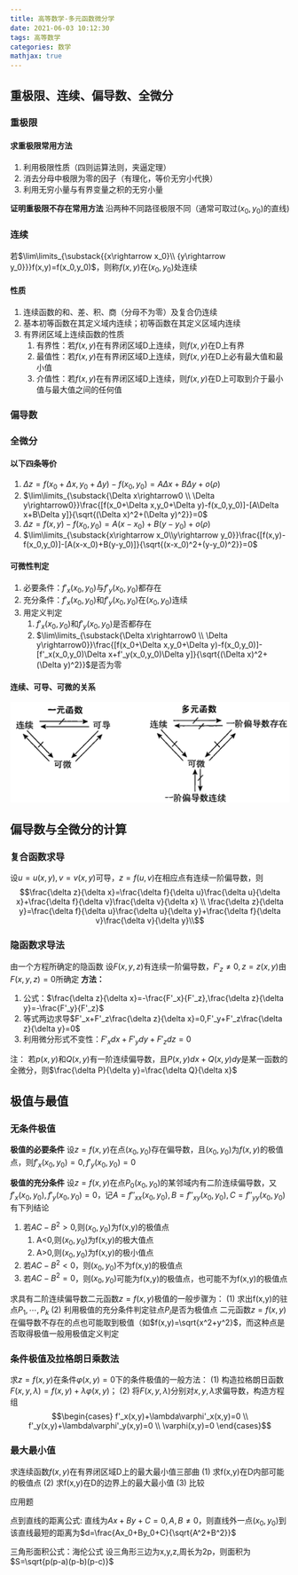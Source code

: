 ```yaml
---
title: 高等数学-多元函数微分学
date: 2021-06-03 10:12:30
tags: 高等数学
categories: 数学
mathjax: true
---
```


## 重极限、连续、偏导数、全微分

### 重极限

#### 求重极限常用方法

1. 利用极限性质（四则运算法则，夹逼定理）
2. 消去分母中极限为零的因子（有理化，等价无穷小代换）
3. 利用无穷小量与有界变量之积的无穷小量

**证明重极限不存在常用方法**
沿两种不同路径极限不同（通常可取过($x_0,y_0$)的直线)

### 连续

若$\lim\limits_{\substack{{x\rightarrow x_0}\\ {y\rightarrow y_0}}}f(x,y)=f(x_0,y_0)$，则称$f(x,y)$在$(x_0,y_0)$处连续

#### 性质

1. 连续函数的和、差、积、商（分母不为零）及复合仍连续
2. 基本初等函数在其定义域内连续；初等函数在其定义区域内连续
3. 有界闭区域上连续函数的性质
   1. 有界性：若$f(x,y)$在有界闭区域D上连续，则$f(x,y)$在D上有界
   2. 最值性：若$f(x,y)$在有界闭区域D上连续，则$f(x,y)$在D上必有最大值和最小值
   3. 介值性：若$f(x,y)$在有界闭区域D上连续，则$f(x,y)$在D上可取到介于最小值与最大值之间的任何值

### 偏导数

### 全微分

#### 以下四条等价

1. $\Delta z=f(x_0+\Delta x,y_0+\Delta y)-f(x_0,y_0)=A\Delta x+B\Delta y+o(\rho)$
2. $\lim\limits_{\substack{\Delta x\rightarrow0 \\ \Delta y\rightarrow0}}\frac{[f(x_0+\Delta x,y_0+\Delta y)-f(x_0,y_0)]-[A\Delta x+B\Delta y]}{\sqrt{(\Delta x)^2+(\Delta y)^2}}=0$
3. $\Delta z=f(x,y)-f(x_0,y_0)=A(x-x_0)+B(y-y_0)+o(\rho)$
4. $\lim\limits_{\substack{x\rightarrow x_0\\y\rightarrow y_0}}\frac{[f(x,y)-f(x_0,y_0)]-[A(x-x_0)+B(y-y_0)]}{\sqrt{(x-x_0)^2+(y-y_0)^2}}=0$

#### 可微性判定

1. 必要条件：$f'_x(x_0,y_0)$与$f'_y(x_0,y_0)$都存在
2. 充分条件：$f'_x(x_0,y_0)$和$f'_y(x_0,y_0)$在$(x_0,y_0)$连续
3. 用定义判定
   1. $f'_x(x_0,y_0)$和$f'_y(x_0,y_0)$是否都存在
   2. $\lim\limits_{\substack{\Delta x\rightarrow0 \\ \Delta y\rightarrow0}}\frac{[f(x_0+\Delta x,y_0+\Delta y)-f(x_0,y_0)]-[f'_x(x_0,y_0)\Delta x+f'_y(x_0,y_0)\Delta y]}{\sqrt{(\Delta x)^2+(\Delta y)^2}}$是否为零

#### 连续、可导、可微的关系

![photo](高等数学-多元函数微分学/连续、可导、可微关系.png)

## 偏导数与全微分的计算

### 复合函数求导

设$u=u(x,y),v=v(x,y)$可导，$z=f(u,v)$在相应点有连续一阶偏导数，则
$$\frac{\delta z}{\delta x}=\frac{\delta f}{\delta u}\frac{\delta u}{\delta x}+\frac{\delta f}{\delta v}\frac{\delta v}{\delta x} \\ \frac{\delta z}{\delta y}=\frac{\delta f}{\delta u}\frac{\delta u}{\delta y}+\frac{\delta f}{\delta v}\frac{\delta v}{\delta y}\\$$

### 隐函数求导法

由一个方程所确定的隐函数
设$F(x,y,z)$有连续一阶偏导数，$F'_z\ne0,z=z(x,y)$由$F(x,y,z)=0$所确定
**方法：**

1. 公式：$\frac{\delta z}{\delta x}=-\frac{F'_x}{F'_z},\frac{\delta z}{\delta y}=-\frac{F'_y}{F'_z}$
2. 等式两边求导$F'_x+F'_z\frac{\delta z}{\delta x}=0,F'_y+F'_z\frac{\delta z}{\delta y}=0$
3. 利用微分形式不变性：$F'_xdx+F'_ydy+F'_zdz=0$

注：
若$p(x,y)$和$Q(x,y)$有一阶连续偏导数，且$P(x,y)dx+Q(x,y)dy$是某一函数的全微分，则$\frac{\delta P}{\delta y}=\frac{\delta Q}{\delta x}$

## 极值与最值

### 无条件极值

**极值的必要条件**
设$z=f(x,y)$在点$(x_0,y_0)$存在偏导数，且$(x_0,y_0)$为$f(x,y)$的极值点，则$f'_x(x_0,y_0)=0,f'_y(x_0,y_0)=0$

**极值的充分条件**
设$z=f(x,y)$在点$P_0(x_0,y_0)$的某邻域内有二阶连续偏导数，又$f'_x(x_0,y_0),f'_y(x_0,y_0)=0$，记$A=f''_{xx}(x_0,y_0),B=f''_{xy}(x_0,y_0),C=f''_{yy}(x_0,y_0)$
有下列结论

1. 若$AC-B^2>0,$则$(x_0,y_0)$为f(x,y)的极值点
   1. A<0,则$(x_0,y_0)$为f(x,y)的极大值点
   2. A>0,则$(x_0,y_0)$为f(x,y)的极小值点
2. 若$AC-B^2<0$，则$(x_0,y_0)$不为f(x,y)的极值点
3. 若$AC-B^2=0$，则$(x_0,y_0)$可能为f(x,y)的极值点，也可能不为f(x,y)的极值点

求具有二阶连续偏导数二元函数$z=f(x,y)$极值的一般步骤为：
(1) 求出f(x,y)的驻点$P_1,\dotsb,P_k$
(2) 利用极值的充分条件判定驻点$P_i$是否为极值点
二元函数$z=f(x,y)$在偏导数不存在的点也可能取到极值（如$f(x,y)=\sqrt{x^2+y^2}$，而这种点是否取得极值一般用极值定义判定

### 条件极值及拉格朗日乘数法

求$z=f(x,y)$在条件$\varphi(x,y)=0$下的条件极值的一般方法：
(1) 构造拉格朗日函数$F(x,y,\lambda)=f(x,y)+\lambda\varphi(x,y)$；
(2) 将$F(x,y,\lambda)$分别对$x,y,\lambda$求偏导数，构造方程组
$$\begin{cases}
   f'_x(x,y)+\lambda\varphi'_x(x,y)=0 \\
   f'_y(x,y)+\lambda\varphi'_y(x,y)=0 \\
   \varphi(x,y)=0
\end{cases}$$

### 最大最小值

求连续函数$f(x,y)$在有界闭区域D上的最大最小值三部曲
(1) 求f(x,y)在D内部可能的极值点
(2) 求f(x,y)在D的边界上的最大最小值
(3) 比较

应用题

点到直线的距离公式:
直线为$Ax+By+C=0,A,B\ne0$，则直线外一点$(x_0,y_0)$到该直线最短的距离为$d=\frac{Ax_0+By_0+C}{\sqrt{A^2+B^2}}$

三角形面积公式：海伦公式
设三角形三边为x,y,z,周长为2p，则面积为$S=\sqrt{p(p-a)(p-b)(p-c)}$
